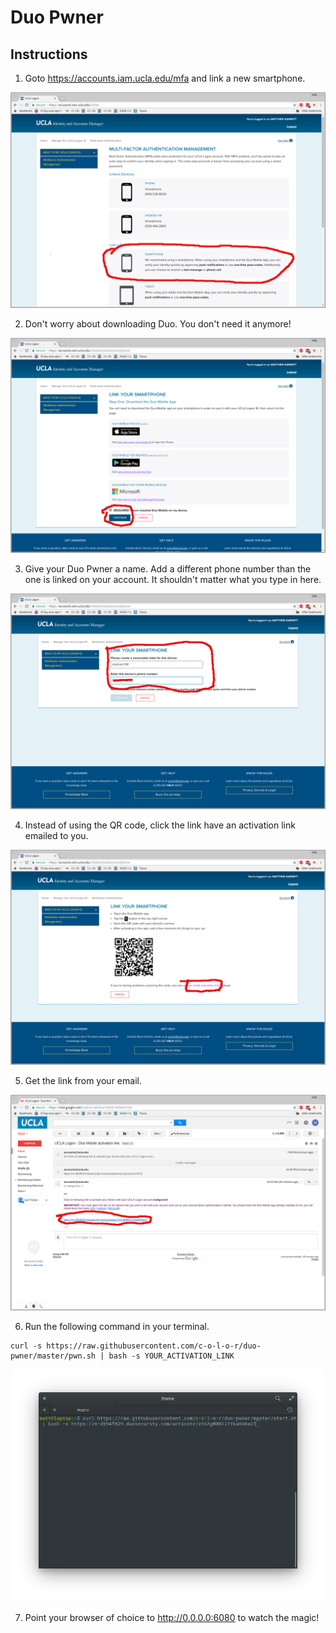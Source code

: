 # Duo Pwner

## Instructions

1. Goto https://accounts.iam.ucla.edu/mfa and link a new smartphone.

![](/images/link-new-device.png)

2. Don't worry about downloading Duo. You don't need it anymore!

![](/images/duo-download.png)

3. Give your Duo Pwner a name. Add a different phone number than the one is linked on your account. It shouldn't matter what you type in here.

![](/images/name-the-device.png)

4. Instead of using the QR code, click the link have an activation link emailed to you.

![](/images/email-activation-link.png)

5. Get the link from your email.

![](/images/get-activation-link.png)

6. Run the following command in your terminal.

```
curl -s https://raw.githubusercontent.com/c-o-l-o-r/duo-pwner/master/pwn.sh | bash -s YOUR_ACTIVATION_LINK
```

![](/images/command-line.png)

7. Point your browser of choice to http://0.0.0.0:6080 to watch the magic!
